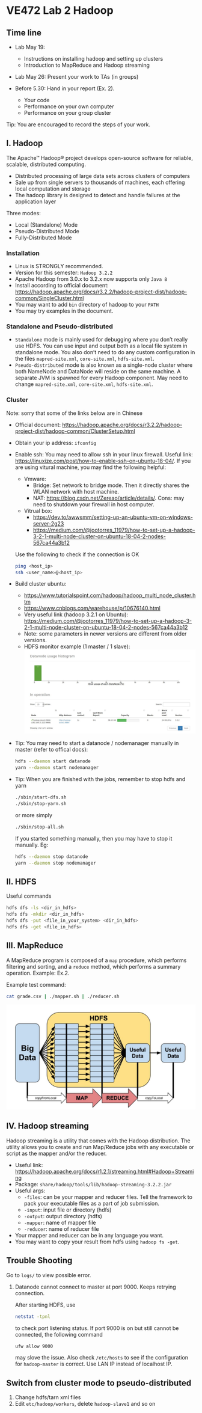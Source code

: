 # VE472 Lab 2 Hadoop

## Time line
- Lab May 19: 
  - Instructions on installing hadoop and setting up clusters
  - Introduction to MapReduce and Hadoop streaming

- Lab May 26: Present your work to TAs (in groups)

- Before 5.30: Hand in your report (Ex. 2).
  - Your code
  - Performance on your own computer
  - Performance on your group cluster

Tip: You are encouraged to record the steps of your work. 


## I. Hadoop
The Apache™ Hadoop® project develops open-source software for reliable, scalable, distributed computing.

- Distributed processing of large data sets across clusters of computers
- Sale up from single servers to thousands of machines, each offering local computation and storage
- The hadoop library is designed to detect and handle failures at the application layer

Three modes:
- Local (Standalone) Mode
- Pseudo-Distributed Mode
- Fully-Distributed Mode

### Installation
- Linux is STRONGLY recommended.
- Version for this semester: `Hadoop 3.2.2`
- Apache Hadoop from 3.0.x to 3.2.x now supports only `Java 8`
- Install according to official document: https://hadoop.apache.org/docs/r3.2.2/hadoop-project-dist/hadoop-common/SingleCluster.html
- You may want to add `bin` directory of hadoop to your `PATH`
- You may try examples in the document.


### Standalone and Pseudo-distributed
- `Standalone` mode is mainly used for debugging where you don’t really use HDFS. You can use input and output both as a local file system in standalone mode. You also don’t need to do any custom configuration in the files `mapred-site.xml`, `core-site.xml`, `hdfs-site.xml`.
- `Pseudo-distributed` mode is also known as a single-node cluster where both NameNode and DataNode will reside on the same machine. A separate JVM is spawned for every Hadoop component. May need to change `mapred-site.xml`, `core-site.xml`, `hdfs-site.xml`.


### Cluster
Note: sorry that some of the links below are in Chinese 
- Official document: https://hadoop.apache.org/docs/r3.2.2/hadoop-project-dist/hadoop-common/ClusterSetup.html
-  Obtain your ip address: `ifconfig`
-  Enable ssh: You may need to allow ssh in your linux firewall. Useful link: https://linuxize.com/post/how-to-enable-ssh-on-ubuntu-18-04/. If you are using vitural machine, you may find the following helpful:
   - Vmware: 
      - Bridge: Set network to bridge mode. Then it directly shares the WLAN network with host machine.
      - NAT: https://blog.csdn.net/Zereao/article/details/. Cons: may need to shutdown your firewall in host computer.
    - Vitrual box: 
      - https://dev.to/awwsmm/setting-up-an-ubuntu-vm-on-windows-server-2g23
      - https://medium.com/@jootorres_11979/how-to-set-up-a-hadoop-3-2-1-multi-node-cluster-on-ubuntu-18-04-2-nodes-567ca44a3b12
  
    Use the following to check if the connection is OK
    ```sh
    ping <host_ip>
    ssh <user_name>@<host_ip>
    ```
- Build cluster ubuntu:
  - https://www.tutorialspoint.com/hadoop/hadoop_multi_node_cluster.htm 
  - https://www.cnblogs.com/warehouse/p/10676140.html
  - Very useful link (hadoop 3.2.1 on Ubuntu): https://medium.com/@jootorres_11979/how-to-set-up-a-hadoop-3-2-1-multi-node-cluster-on-ubuntu-18-04-2-nodes-567ca44a3b12
  - Note: some parameters in newer versions are different from older versions.
  - HDFS monitor example (1 master / 1 slave):
  ![](https://raw.githubusercontent.com/xiejinglei/links/master/new-datanode-fixed.JPG)

- Tip: You may need to start a datanode / nodemanager manually in master (refer to offical docs):
  ```sh
  hdfs --daemon start datanode
  yarn --daemon start nodemanager
  ```
  
- Tip: When you are finished with the jobs, remember to stop hdfs and yarn
  ```sh
  ./sbin/start-dfs.sh
  ./sbin/stop-yarn.sh
  ```
  or more simply
  ```sh
  ./sbin/stop-all.sh
  ```
  If you started something manually, then you may have to stop it manually. Eg:
  ```sh
  hdfs --daemon stop datanode
  yarn --daemon stop nodemanager
  ```

## II. HDFS
Useful commands
```bash 
hdfs dfs -ls <dir_in_hdfs>
hdfs dfs -mkdir <dir_in_hdfs>
hdfs dfs -put <file_in_your_system> <dir_in_hdfs>
hdfs dfs -get <file_in_hdfs>
```

## III. MapReduce
A MapReduce program is composed of a `map` procedure, which performs filtering and sorting, and a `reduce` method, which performs a summary operation. Example: Ex.2.

Example test command:
```sh
cat grade.csv | ./mapper.sh | ./reducer.sh
```

![avatar](https://raw.githubusercontent.com/xiejinglei/links/master/mr.JPG)

## IV. Hadoop streaming
Hadoop streaming is a utility that comes with the Hadoop distribution. The utility allows you to create and run Map/Reduce jobs with any executable or script as the mapper and/or the reducer.

- Useful link: https://hadoop.apache.org/docs/r1.2.1/streaming.html#Hadoop+Streaming
- Package: `share/hadoop/tools/lib/hadoop-streaming-3.2.2.jar`
- Useful args:
  - `-files`: can be your mapper and reducer files. Tell the framework to pack your executable files as a part of job submission.
  - `-input`: input file or directory (hdfs)
  - `-output`: output directory (hdfs)
  - `-mapper`: name of mapper file
  - `-reducer`: name of reducer file
- Your mapper and reducer can be in any language you want.
- You may want to copy your result from hdfs using `hadoop fs -get`.


## Trouble Shooting
Go to `logs/` to view possible error.
1. Datanode cannot connect to master at port 9000. Keeps retrying connection.
   
   After starting HDFS, use
   ```sh
   netstat -tpnl
   ```
   to check port listening status. If port 9000 is on but still cannot be connected, the following command
   
   ```sh
   ufw allow 9000
   ```
   may slove the issue. Also check `/etc/hosts` to see if the configuration for `hadoop-master` is correct. Use LAN IP instead of localhost IP.


## Switch from cluster mode to pseudo-distributed
1. Change hdfs/tarn xml files
2. Edit `etc/hadoop/workers`, delete `hadoop-slave1` and so on